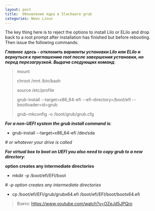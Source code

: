```yaml
---
layout: post
title:  Обновление ядра в Slackware grub
categories: News Linux
---
```


The key thing here is to reject the options to install Lilo or ELilo and drop back to a root prompt after installation has finished but before rebooting.  Then issue the following commands:

***Главное здесь - отклонить варианты установки Lilo или ELilo и вернуться к приглашению root после завершения установки, но перед перезагрузкой. Выдача следующих команд***:

>mount
>
>chroot /mnt /bin/bash
>
>source /etc/profile
>
>grub-install --target=x86_64-efi --efi-directory=/boot/efi --bootloader=id=grub
>
>grub-mkconfig -o /boot/grub/grub.cfg

***For a non-UEFI system the grub install command is***:

- grub-install --target=x86_64-efi /dev/sda 

*# or whatever your drive is called*

***For virtual box to boot on UEFI you also need to copy grub to a new directory***:

**option creates any intermediate directories**

- mkdir -p /boot/efi/EFI/boot 

*# -p option creates any intermediate directories*

- cp /boot/efi/EFI/grub/grubx64.efi /boot/efi/EFI/boot/bootx64.efi

>Взято: https://www.youtube.com/watch?v=OZeJd5JPQro
